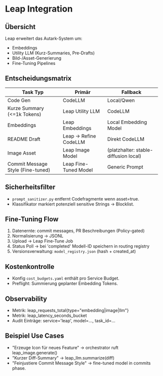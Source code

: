 # Leap Integration

## Übersicht
Leap erweitert das Autark-System um:
- Embeddings
- Utility LLM (Kurz-Summaries, Pre-Drafts)
- Bild-/Asset-Generierung
- Fine-Tuning Pipelines

## Entscheidungsmatrix
| Task Typ | Primär | Fallback |
|----------|--------|----------|
| Code Gen | CodeLLM | Local/Qwen |
| Kurze Summary (<=1k Tokens) | Leap Utility LLM | CodeLLM |
| Embeddings | Leap Embeddings | Local Embedding Model |
| README Draft | Leap -> Refine CodeLLM | Direkt CodeLLM |
| Image Asset | Leap Image Model | (platzhalter: stable-diffusion local) |
| Commit Message Style (Fine-tuned) | Leap Fine-Tuned Model | Generic Prompt |

## Sicherheitsfilter
- `prompt_sanitizer.py` entfernt Codefragmente wenn asset=true.
- Klassifikator markiert potenziell sensitive Strings -> Blocklist.

## Fine-Tuning Flow
1. Datenernte: commit messages, PR Beschreibungen (Policy-gated)
2. Normalisierung -> JSONL
3. Upload -> Leap Fine-Tune Job
4. Status Poll -> bei 'completed' Modell-ID speichern in routing registry
5. Versionsverwaltung: `model_registry.json` (hash + created_at)

## Kostenkontrolle
- Konfig `cost_budgets.yaml` enthält pro Service Budget.
- Preflight: Summierung geplanter Embedding Tokens.

## Observability
- Metrik: leap_requests_total{type="embedding|image|llm"}
- Metrik: leap_latency_seconds_bucket
- Audit Einträge: service='leap', model=..., task_id=...

## Beispiel Use Cases
- "Erzeuge Icon für neues Feature" -> orchestrator ruft leap_image.generate()
- "Kurzer Diff-Summary" -> leap_llm.summarize(diff)
- "Feinjustiere Commit Message Style" -> fine-tuned model in commits phase.
